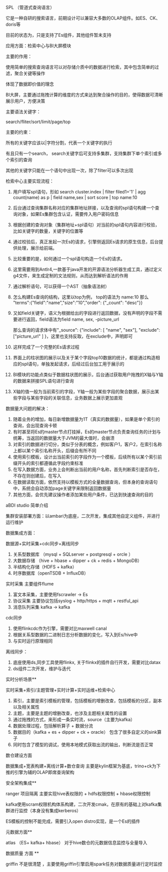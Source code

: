 SPL  （管道式查询语言）

它是一种自研的搜索语言，前期设计可以兼容大多数的OLAP组件。如ES、CK、doris等

目前的状态为，只是支持了Es组件，其他组件暂未支持

应用方面：检索中心与BI大屏模块

主要的作用：

使用简单的搜索查询语言可以对存储介质中的数据进行检索，其中包含简单的过滤，聚合关键等操作

体现了数据即价值的理念

BI大屏，主要通过拖拽计算的维度的方式来达到聚合操作的目的，使得数据可清晰展示用户，方便决策

主要语法关键字：

search/fliter/sort/limit/page/top

主要的约束：

所有的关键字应该以|字符分割，代表一个关键字的执行

有且只有一个search， search关键字后可支持多集群，支持集群下单个索引或多个索引的查询

其他的关键字只能在一个语句中出现一次，除了filter可以多次出现

检索中心主要实现流程：

1. 用户填写spl语句，形如 search cluster.index | filter filed1='1' | agg count(name)  as p | field name,sex | sort score | top name:10

2. 后台通过查询集群名称对应的集群地址拼接，以及查询的spl语句构建一个查询对象，如果Es集群包含认证，需要传入用户密码信息

3. 根据创建的查询对象（集群地址+spl语句）对当前的spl语句内容进行校验，比如关键字的数量，关键字的位置等

4. 通过校验后，真正发起一次Es的请求，引擎侧返回Es请求的原生信息，后台提供处理，展示给前端。

5. 比较重要的是，如何通过一个spl语句构造一个Es的请求。

6. 这里需要用到Antlr4,一款基于java开发的开源语法分析器生成工具，通过定义g4文件，来生成定制的文法规则，从而达到解析语法的作用

7. 通过解析语句，可以获得一个AST（抽象语法树）

8. 怎么构建Es查询的结构，这里以top为例， top的语法为 name:10 那么  "terms":{"field":"name","size":"10","order": {"_count": "desc"}}

9. 又如field关键字，语义为根据给出的字段进行返回数据，没有声明的字段不需要进行返回，field语法为field name, sex, -picture_url

   那么查询的请求体中有"_source": {"include": [ "name", "sex"], "exclude": ["picture_url" ] }，这里也支持反取，在exclude中，声明即可

10. 这样完成了一个完整的Es请求过程

11. 界面上的柱状图的展示以及关于某个字段top10数据的统计，都是通过构造相应的spl语句，单独发起请求，后经过后台加工用于展示的

12. BI模块的功能点类似于数据柱状图的展示，后台通过获取用户拖拽的X轴与Y轴的数据来拼接SPL语句进行查询

13. X轴的值一般为当前索引的字段，Y轴一般为某些字段的聚合数据，展示出某些字段与某些字段的关联信息，业务数据上展示更加直观

数据量大问题的解决：

1. 随着业务的增加，每日新增数据量为1T（真实的数据量），如果是单个索引的查询，会出现查询卡顿
2. 有时甚至将Es的master节点打挂掉，Es的master节点负责查询任务的计划与统筹，当返回的数据量大于JVM的最大值时，会崩溃
3. 对索引的数据进行切分，类似于分表的概念，例如客户1，客户2，在索引名称上都以某个索引名称开头，后缀会有所不同
4. 使用索引模板，设计出当前索引的字段作为一个模板，后续所有以某个索引前缀开头的索引都遵循此字段约束标准
5. 在写入数据方面，业务上会判断出当前的用户名称，首先判断索引是否存在，不存在则创建后，在写入
6. 在数据读取方面，依然支持以模板方式的全量数据查询，但本身的查询语句中，系统会自动添加page关键字来限制返回数据量
7. 其他方面，会优先建议操作者添加某些用户条件，已达到快速查询的目的

aBDI studio 简单介绍

集群安装部署方面：以ambari为底座，二次开发，集成其他自定义组件，并进行运行维护

数据集成方面：

数据源+实时采集+cdc同步+离线同步

1. 关系型数据库 （mysql  +  SQLserver + postgresql + orcle ）
2. 大数据存储 （hive + hbase + dipper + ck + redis + MongoDB）
3. 半结构化存储（HDFS + kafka）
4. 时序数据库（openTSDB + InfluxDB）

实时采集  主要组件flume

1. 富文本采集，主要使用fscrawler   ->   Es 
2. 协议采集  主要协议包括syslog + http/https + mqtt + restful_api
3. 消息队列采集  kafka -> kafka   

cdc同步

1. 使用flinkcdc作为引擎，需要对比maxwell    canal
2. 根据关系型数据的二进制日志分析数据的变化，写入到Es/hive中
3. 与实时运行原理相同

离线同步：

1. 底座使用ds,同步工具使用flinkx, 关于flinkx的插件自行开发，需要对比datax
2. ds组件二次开发，维护与迭代

实时分析场景**

实时采集+索引/主题管理+实时计算+实时运维+检索中心

1. 索引，主要是索引模板的管理，包括模板的增删改查，包括模板的分区，副本以及相关属性
2. 主题，主要是主题的增删改查，也涉及主题相关属性的设置
3. 通过拖拽的方式，来形成一条实时流，source（主要为kafka）
4. 数据处理过程，包括解析算子 + 数据分流
5. 数据目的（kafka + es + dipper + ck + oracle）   包含了很多自定义的sink算子
6. 同时包含了模型的调试，使用本地模式获取出流的输出，判断流是否正常

数仓建设方面

数据集成+宽表构建+离线计算+数仓查询    主要是kylin框架为基底，trino+ck为下推的引擎为辅的OLAP即席查询架构

安全架构集成**

ranger 项目隔离      主要实现hive表权限的 + hdfs权限控制 + hbase权限控制

kafka使用scram权限机构体系构建，二次开发cmak，在原有的基础上对kafka集群进行监控（本身没有集成kerberos）

ES模板的控制不能完成，需要引入open distro实现，是一个Es的插件

元数据方面** 

atlas   （ES+ kafka+ hbase） 对于hive数仓的元数据信息监控与全量导入

数据质量 方面 ** 

griffin   不是很清楚 ，主要使用griffin引擎启用spark任务对数据质量进行定时监控

